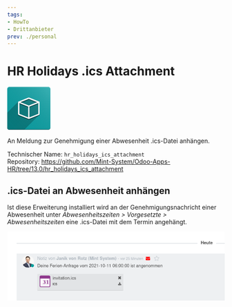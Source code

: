 ```yaml
---
tags:
- HowTo
- Drittanbieter
prev: ./personal
---
```

# HR Holidays .ics Attachment
![icon_oms_box](assets/icon_oms_box.png)

An Meldung zur Genehmigung einer Abwesenheit .ics-Datei anhängen.

Technischer Name: `hr_holidays_ics_attachment`\
Repository: <https://github.com/Mint-System/Odoo-Apps-HR/tree/13.0/hr_holidays_ics_attachment>

## .ics-Datei an Abwesenheit anhängen

Ist diese Erweiterung installiert wird an der Genehmigungsnachricht einer Abwesenheit unter *Abwesenheitszeiten > Vorgesetzte > Abwesenheitszeiten* eine .ics-Datei mit dem Termin angehängt.

![](assets/HR%20Holidays%20.ics%20Attachment%20Chatter.png)